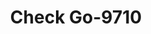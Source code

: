 ---
f_zip-code: 86004
f_state-code: AZ
title: Check Go-9710
f_phone: 928-255-4011
f_city-only: Flagstaff
f_address: 1500 E Cedar Ave #6 Flagstaff
f_location-unique-id: '9710'
slug: check-go-9710
updated-on: '2024-05-30T13:46:58.046Z'
created-on: '2024-05-30T13:36:59.803Z'
published-on: '2024-05-30T13:54:32.469Z'
f_city-state: cms/city/flagstaff-az.md
f_company: cms/company/check-go.md
f_state: cms/state/arizona.md
layout: '[payday-loan].html'
tags: payday-loan
---